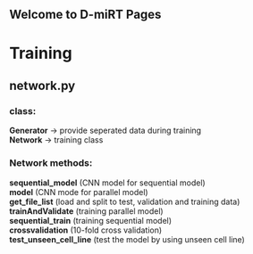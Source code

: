 ## Welcome to D-miRT Pages
# Training

## network.py  

### class:  
**Generator** -> provide seperated data during training  
**Network** -> training class  
  
### Network methods:  
**sequential_model** (CNN model for sequential model)  
**model** (CNN mode for parallel model)  
**get_file_list** (load and split to test, validation and training data)  
**trainAndValidate** (training parallel model)  
**sequential_train** (training sequential model)  
**crossvalidation** (10-fold cross validation)  
**test_unseen_cell_line** (test the model by using unseen cell line)  
